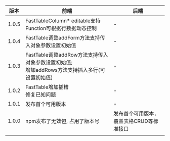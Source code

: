 | 版本    | 前端                                                                | 后端                                     |
|-------|-------------------------------------------------------------------| ---------------------------------------- |
| 1.0.5 | FastTableColumn* editable支持Function可根据行数据动态控制                                 | -                                        |
| 1.0.4 | FastTable调整addForm方法支持传入对象参数设置初始值                                 | -                                        |
| 1.0.3 | FastTable调整addRow方法支持传入对象参数设置初始值; <br/> 增加addRows方法支持插入多行(可设置初始值) | -                                        |
| 1.0.2 | FastTable增加插槽<br />修复已知问题                                         | -                                        |
| 1.0.1 | 发布首个可用版本                                                          | -                                        |
| 1.0.0 | npm发布了无效包, 占用了版本号                                                 | 发布首个可用版本，覆盖表格CRUD等标准接口 |
|       |                                                                   |                                          |
